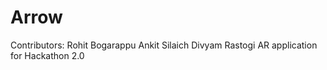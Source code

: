 # Arrow
Contributors:
Rohit Bogarappu
Ankit Silaich
Divyam Rastogi
AR application for Hackathon 2.0
